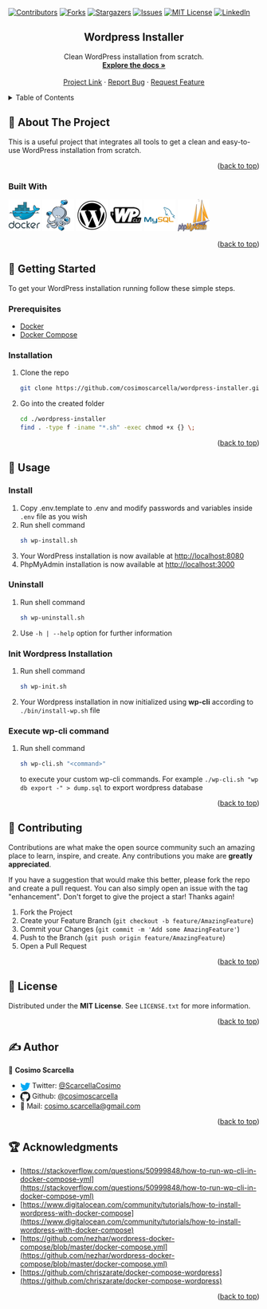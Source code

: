 <div id="top"></div>

<!-- PROJECT SHIELDS -->
<!--
*** I'm using markdown "reference style" links for readability.
*** Reference links are enclosed in brackets [ ] instead of parentheses ( ).
*** See the bottom of this document for the declaration of the reference variables
*** for contributors-url, forks-url, etc. This is an optional, concise syntax you may use.
*** https://www.markdownguide.org/basic-syntax/#reference-style-links
-->
[![Contributors][contributors-shield]][contributors-url] [![Forks][forks-shield]][forks-url] [![Stargazers][stars-shield]][stars-url] [![Issues][issues-shield]][issues-url] [![MIT License][license-shield]][license-url] [![LinkedIn][linkedin-shield]][linkedin-url]



<h2 align="center">Wordpress Installer</h2>

  <p align="center">
    Clean WordPress installation from scratch.
    <br />
    <a href="https://www.cosimoscarcella.com/install-wordpress-and-wp-cli-using-docker-compose/"><strong>Explore the docs »</strong></a>
    <br />
    <br />
    <a href="https://www.cosimoscarcella.com/install-wordpress-and-wp-cli-using-docker-compose">Project Link</a>
    ·
    <a href="https://github.com/cosimoscarcella/wordpress-installer/issues">Report Bug</a>
    ·
    <a href="https://github.com/cosimoscarcella/wordpress-installer/issues">Request Feature</a>
  </p>
</div>



<!-- TABLE OF CONTENTS -->
<details>
  <summary>Table of Contents</summary>
  <ol>
    <li>
      <a href="#about-the-project">About The Project</a>
      <ul>
        <li><a href="#built-with">Built With</a></li>
      </ul>
    </li>
    <li>
      <a href="#getting-started">Getting Started</a>
      <ul>
        <li><a href="#prerequisites">Prerequisites</a></li>
        <li><a href="#installation">Installation</a></li>
      </ul>
    </li>
    <li><a href="#usage">Usage</a></li>
    <li><a href="#contributing">Contributing</a></li>
    <li><a href="#license">License</a></li>
    <li><a href="#contact">Contact</a></li>
    <li><a href="#acknowledgments">Acknowledgments</a></li>
  </ol>
</details>



<!-- ABOUT THE PROJECT -->
## 🚧 About The Project

This is a useful project that integrates all tools to get a clean and easy-to-use WordPress installation from scratch.

<p align="right">(<a href="#top">back to top</a>)</p>


### Built With

<p>
  <a href="https://www.docker.com/" target="_blank"> <img src="https://github.com/cosimoscarcella/cosimoscarcella/raw/main/images/logo-docker.svg" alt="docker" width="64" height="64"/></a>
  <a href="https://docs.docker.com/compose/" target="_blank"> <img src="https://github.com/cosimoscarcella/cosimoscarcella/raw/main/images/logo-docker-compose.svg" alt="docker" width="64" height="64"/></a>
  <a href="https://wordpress.com/" target="_blank"> <img src="https://github.com/cosimoscarcella/cosimoscarcella/raw/main/images/logo-wordpress.svg" alt="docker" width="64" height="64"/></a>
  <a href="https://wp-cli.org/" target="_blank"> <img src="https://github.com/cosimoscarcella/cosimoscarcella/raw/main/images/logo-wp-cli.svg" alt="docker" width="64" height="64"/></a>
  <a href="https://www.mysql.com/" target="_blank"> <img src="https://github.com/cosimoscarcella/cosimoscarcella/raw/main/images/logo-mysql.svg" alt="mysql" width="64" height="64"/></a>
  <a href="https://www.phpmyadmin.net/" target="_blank"> <img src="https://github.com/cosimoscarcella/cosimoscarcella/raw/main/images/logo-phpmyadmin.svg" alt="mysql" width="64" height="64"/></a>
</p>

<p align="right">(<a href="#top">back to top</a>)</p>



<!-- GETTING STARTED -->
## 🏃 Getting Started

To get your WordPress installation running follow these simple steps.

### Prerequisites

* [Docker](https://www.docker.com/)
* [Docker Compose](https://docs.docker.com/compose/)


### Installation

1. Clone the repo
   ```sh
   git clone https://github.com/cosimoscarcella/wordpress-installer.git
   ```
2. Go into the created folder
   ```sh
   cd ./wordpress-installer
   find . -type f -iname "*.sh" -exec chmod +x {} \;
   ```

<p align="right">(<a href="#top">back to top</a>)</p>



<!-- USAGE EXAMPLES -->
## 🚀 Usage

### Install

1. Copy .env.template to .env and modify passwords and variables inside ```.env``` file as you wish
2. Run shell command
   ```sh
   sh wp-install.sh
   ```
3. Your WordPress installation is now available at [http://localhost:8080]( http://localhost:8080)
4. PhpMyAdmin installation is now available at [http://localhost:3000]( http://localhost:3000)


### Uninstall

1. Run shell command
   ```sh
   sh wp-uninstall.sh
   ```
2. Use ```-h | --help``` option for further information

### Init Wordpress Installation

1. Run shell command
   ```sh
   sh wp-init.sh
   ```
2. Your Wordpress installation in now initialized using **wp-cli** according to  ```./bin/install-wp.sh``` file

### Execute wp-cli command
1. Run shell command
   ```sh
   sh wp-cli.sh "<command>"
   ```
   to execute your custom wp-cli commands. For example ```./wp-cli.sh "wp db export -" > dump.sql``` to export wordpress database

<p align="right">(<a href="#top">back to top</a>)</p>

<!-- CONTRIBUTING -->
## 🤝 Contributing

Contributions are what make the open source community such an amazing place to learn, inspire, and create. Any contributions you make are **greatly appreciated**.

If you have a suggestion that would make this better, please fork the repo and create a pull request. You can also simply open an issue with the tag "enhancement".
Don't forget to give the project a star! Thanks again!

1. Fork the Project
2. Create your Feature Branch (`git checkout -b feature/AmazingFeature`)
3. Commit your Changes (`git commit -m 'Add some AmazingFeature'`)
4. Push to the Branch (`git push origin feature/AmazingFeature`)
5. Open a Pull Request

<p align="right">(<a href="#top">back to top</a>)</p>



<!-- LICENSE -->
## 📝 License

Distributed under the **MIT License**. See `LICENSE.txt` for more information.

<p align="right">(<a href="#top">back to top</a>)</p>



<!-- CONTACT -->
## ✍️ Author

👤 **Cosimo Scarcella**

- <img align="center" src="https://github.com/cosimoscarcella/cosimoscarcella/raw/main/images/social-btn-twitter.svg" alt="twitter" width="20" height="20"/> Twitter: [@ScarcellaCosimo](https://twitter.com/ScarcellaCosimo)
- <img align="center" src="https://github.com/cosimoscarcella/cosimoscarcella/raw/main/images/social-btn-github.svg" alt="github" width="20" height="20"/>  Github: [@cosimoscarcella](https://github.com/cosimoscarcella)
- 📧 Mail: [cosimo.scarcella@gmail.com](mailto:cosimo.scarcella@gmail.com)


<p align="right">(<a href="#top">back to top</a>)</p>



<!-- ACKNOWLEDGMENTS -->
## 🏆 Acknowledgments

* [https://stackoverflow.com/questions/50999848/how-to-run-wp-cli-in-docker-compose-yml](https://stackoverflow.com/questions/50999848/how-to-run-wp-cli-in-docker-compose-yml)
* [https://www.digitalocean.com/community/tutorials/how-to-install-wordpress-with-docker-compose](https://www.digitalocean.com/community/tutorials/how-to-install-wordpress-with-docker-compose)
* [https://github.com/nezhar/wordpress-docker-compose/blob/master/docker-compose.yml](https://github.com/nezhar/wordpress-docker-compose/blob/master/docker-compose.yml)
* [https://github.com/chriszarate/docker-compose-wordpress](https://github.com/chriszarate/docker-compose-wordpress)

<p align="right">(<a href="#top">back to top</a>)</p>



<!-- MARKDOWN LINKS & IMAGES -->
<!-- https://www.markdownguide.org/basic-syntax/#reference-style-links -->
[contributors-shield]: https://img.shields.io/github/contributors/cosimoscarcella/wordpress-installer.svg?style=for-the-badge
[contributors-url]: https://github.com/cosimoscarcella/wordpress-installer/graphs/contributors
[forks-shield]: https://img.shields.io/github/forks/cosimoscarcella/wordpress-installer.svg?style=for-the-badge
[forks-url]: https://github.com/cosimoscarcella/wordpress-installer/network/members
[stars-shield]: https://img.shields.io/github/stars/cosimoscarcella/wordpress-installer.svg?style=for-the-badge
[stars-url]: https://github.com/cosimoscarcella/wordpress-installer/stargazers
[issues-shield]: https://img.shields.io/github/issues/cosimoscarcella/wordpress-installer.svg?style=for-the-badge
[issues-url]: https://github.com/cosimoscarcella/wordpress-installer/issues
[license-shield]: https://img.shields.io/github/license/cosimoscarcella/wordpress-installer.svg?style=for-the-badge
[license-url]: https://github.com/cosimoscarcella/wordpress-installer/blob/main/LICENSE.txt
[linkedin-shield]: https://img.shields.io/badge/-LinkedIn-black.svg?style=for-the-badge&logo=linkedin&colorB=555
[linkedin-url]: https://linkedin.com/in/cosimo-scarcella
[product-screenshot]: images/screenshot.png
